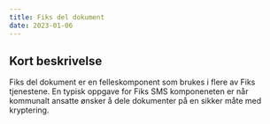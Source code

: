 ```yaml
---
title: Fiks del dokument 
date: 2023-01-06
---
```


## Kort beskrivelse
Fiks del dokument er en felleskomponent som brukes i flere av Fiks tjenestene. En typisk oppgave for Fiks SMS komponeneten er når kommunalt ansatte ønsker å dele dokumenter på en sikker måte med kryptering.
